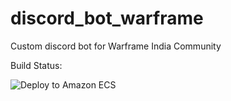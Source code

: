 # discord_bot_warframe
Custom discord bot for Warframe India Community

Build Status:

![Deploy to Amazon ECS](https://github.com/kybrdbnd/discord_bot_warframe/workflows/Deploy%20to%20Amazon%20ECS/badge.svg)
